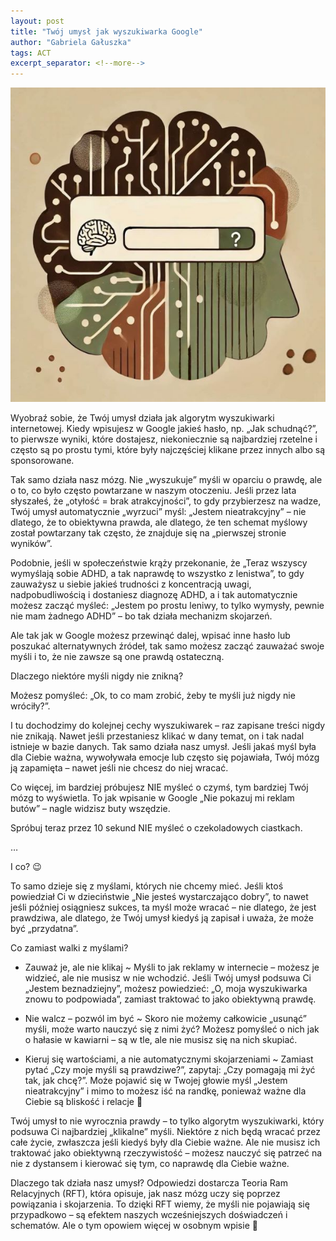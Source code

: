 ```yaml
---
layout: post
title: "Twój umysł jak wyszukiwarka Google"
author: "Gabriela Gałuszka"
tags: ACT
excerpt_separator: <!--more-->
---
```


![Alt text](../assets/images/post7.jpg)

Wyobraź sobie, że Twój umysł działa jak algorytm wyszukiwarki internetowej. Kiedy wpisujesz w Google jakieś hasło, np. „Jak schudnąć?”, to pierwsze wyniki, które dostajesz, niekoniecznie są najbardziej rzetelne i często są po prostu tymi, które były najczęściej klikane przez innych albo są sponsorowane. 

Tak samo działa nasz mózg. Nie „wyszukuje” myśli w oparciu o prawdę, ale o to, co było często powtarzane w naszym otoczeniu. <!--more-->Jeśli przez lata słyszałeś, że „otyłość = brak atrakcyjności”, to gdy przybierzesz na wadze, Twój umysł automatycznie „wyrzuci” myśl: „Jestem nieatrakcyjny” – nie dlatego, że to obiektywna prawda, ale dlatego, że ten schemat myślowy został powtarzany tak często, że znajduje się na „pierwszej stronie wyników”.

Podobnie, jeśli w społeczeństwie krąży przekonanie, że „Teraz wszyscy wymyślają sobie ADHD, a tak naprawdę to wszystko z lenistwa”, to gdy zauważysz u siebie jakieś trudności z koncentracją uwagi, nadpobudliwością i dostaniesz diagnozę ADHD, a i tak automatycznie możesz zacząć myśleć: „Jestem po prostu leniwy, to tylko wymysły, pewnie nie mam żadnego ADHD” – bo tak działa mechanizm skojarzeń.

Ale tak jak w Google możesz przewinąć dalej, wpisać inne hasło lub poszukać alternatywnych źródeł, tak samo możesz zacząć zauważać swoje myśli i to, że nie zawsze są one prawdą ostateczną.

Dlaczego niektóre myśli nigdy nie znikną?

Możesz pomyśleć: „Ok, to co mam zrobić, żeby te myśli już nigdy nie wróciły?”.

I tu dochodzimy do kolejnej cechy wyszukiwarek – raz zapisane treści nigdy nie znikają. Nawet jeśli przestaniesz klikać w dany temat, on i tak nadal istnieje w bazie danych. Tak samo działa nasz umysł. Jeśli jakaś myśl była dla Ciebie ważna, wywoływała emocje lub często się pojawiała, Twój mózg ją zapamięta – nawet jeśli nie chcesz do niej wracać.

Co więcej, im bardziej próbujesz NIE myśleć o czymś, tym bardziej Twój mózg to wyświetla. To jak wpisanie w Google „Nie pokazuj mi reklam butów” – nagle widzisz buty wszędzie.

Spróbuj teraz przez 10 sekund NIE myśleć o czekoladowych ciastkach.

…

I co? 😉

To samo dzieje się z myślami, których nie chcemy mieć. Jeśli ktoś powiedział Ci w dzieciństwie „Nie jesteś wystarczająco dobry”, to nawet jeśli później osiągniesz sukces, ta myśl może wracać – nie dlatego, że jest prawdziwa, ale dlatego, że Twój umysł kiedyś ją zapisał i uważa, że może być „przydatna”.

Co zamiast walki z myślami?

- Zauważ je, ale nie klikaj ~ Myśli to jak reklamy w internecie – możesz je widzieć, ale nie musisz w nie wchodzić. Jeśli Twój umysł podsuwa Ci „Jestem beznadziejny”, możesz powiedzieć: „O, moja wyszukiwarka znowu to podpowiada”, zamiast traktować to jako obiektywną prawdę.

- Nie walcz – pozwól im być ~ Skoro nie możemy całkowicie „usunąć” myśli, może warto nauczyć się z nimi żyć? Możesz pomyśleć o nich jak o hałasie w kawiarni – są w tle, ale nie musisz się na nich skupiać.

- Kieruj się wartościami, a nie automatycznymi skojarzeniami ~ Zamiast pytać „Czy moje myśli są prawdziwe?”, zapytaj: „Czy pomagają mi żyć tak, jak chcę?”. Może pojawić się w Twojej głowie myśl „Jestem nieatrakcyjny” i mimo to możesz iść na randkę, ponieważ ważne dla Ciebie są bliskość i relacje 🙂

Twój umysł to nie wyrocznia prawdy – to tylko algorytm wyszukiwarki, który podsuwa Ci najbardziej „klikalne” myśli. Niektóre z nich będą wracać przez całe życie, zwłaszcza jeśli kiedyś były dla Ciebie ważne. Ale nie musisz ich traktować jako obiektywną rzeczywistość – możesz nauczyć się patrzeć na nie z dystansem i kierować się tym, co naprawdę dla Ciebie ważne.

Dlaczego tak działa nasz umysł? Odpowiedzi dostarcza Teoria Ram Relacyjnych (RFT), która opisuje, jak nasz mózg uczy się poprzez powiązania i skojarzenia. To dzięki RFT wiemy, że myśli nie pojawiają się przypadkowo – są efektem naszych wcześniejszych doświadczeń i schematów. Ale o tym opowiem więcej w osobnym wpisie 🙂